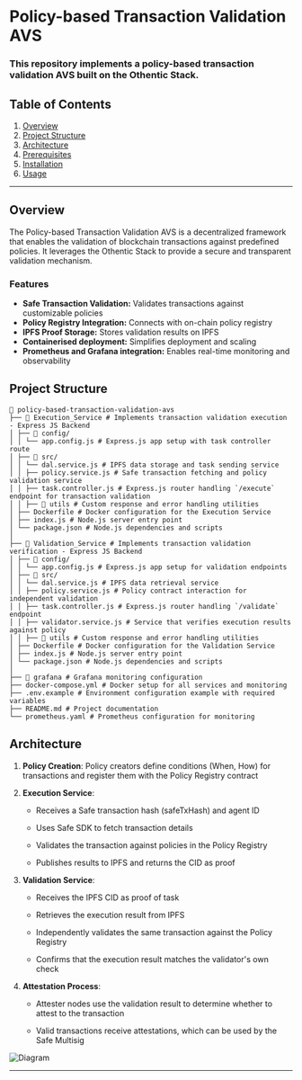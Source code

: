 # Policy-based Transaction Validation AVS

### This repository implements a policy-based transaction validation AVS built on the Othentic Stack.

## Table of Contents

1. [Overview](#overview)
2. [Project Structure](#project-structure)
3. [Architecture](#architecture)
4. [Prerequisites](#prerequisites)
5. [Installation](#installation)
6. [Usage](#usage)

---

## Overview

The Policy-based Transaction Validation AVS is a decentralized framework that enables the validation of blockchain transactions against predefined policies. It leverages the Othentic Stack to provide a secure and transparent validation mechanism.

### Features

- **Safe Transaction Validation:** Validates transactions against customizable policies
- **Policy Registry Integration:** Connects with on-chain policy registry
- **IPFS Proof Storage:** Stores validation results on IPFS
- **Containerised deployment:** Simplifies deployment and scaling
- **Prometheus and Grafana integration:** Enables real-time monitoring and observability

## Project Structure

```mdx
📂 policy-based-transaction-validation-avs
├── 📂 Execution_Service # Implements transaction validation execution - Express JS Backend
│ ├── 📂 config/
│ │ └── app.config.js # Express.js app setup with task controller route
│ ├── 📂 src/
│ │ └── dal.service.js # IPFS data storage and task sending service
│ │ ├── policy.service.js # Safe transaction fetching and policy validation service
│ │ ├── task.controller.js # Express.js router handling `/execute` endpoint for transaction validation
│ │ ├── 📂 utils # Custom response and error handling utilities
│ ├── Dockerfile # Docker configuration for the Execution Service
│ ├── index.js # Node.js server entry point
│ └── package.json # Node.js dependencies and scripts
│
├── 📂 Validation_Service # Implements transaction validation verification - Express JS Backend
│ ├── 📂 config/
│ │ └── app.config.js # Express.js app setup for validation endpoints
│ ├── 📂 src/
│ │ └── dal.service.js # IPFS data retrieval service
│ │ ├── policy.service.js # Policy contract interaction for independent validation
│ │ ├── task.controller.js # Express.js router handling `/validate` endpoint
│ │ ├── validator.service.js # Service that verifies execution results against policy
│ │ ├── 📂 utils # Custom response and error handling utilities
│ ├── Dockerfile # Docker configuration for the Validation Service
│ ├── index.js # Node.js server entry point
│ └── package.json # Node.js dependencies and scripts
│
├── 📂 grafana # Grafana monitoring configuration
├── docker-compose.yml # Docker setup for all services and monitoring
├── .env.example # Environment configuration example with required variables
├── README.md # Project documentation
└── prometheus.yaml # Prometheus configuration for monitoring
```

## Architecture

1. **Policy Creation**: Policy creators define conditions (When, How) for transactions and register them with the Policy Registry contract

2. **Execution Service**:

   - Receives a Safe transaction hash (safeTxHash) and agent ID

   - Uses Safe SDK to fetch transaction details

   - Validates the transaction against policies in the Policy Registry

   - Publishes results to IPFS and returns the CID as proof

3. **Validation Service**:

   - Receives the IPFS CID as proof of task

   - Retrieves the execution result from IPFS

   - Independently validates the same transaction against the Policy Registry

   - Confirms that the execution result matches the validator's own check

4. **Attestation Process**:

   - Attester nodes use the validation result to determine whether to attest to the transaction

   - Valid transactions receive attestations, which can be used by the Safe Multisig

![Diagram](https://github.com/user-attachments/assets/8c60b9c4-e1b1-468b-a8cb-e0a59a604d21)

---
